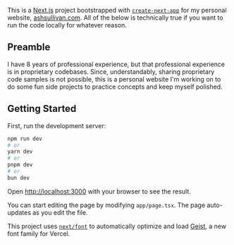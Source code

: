 This is a [Next.js](https://nextjs.org) project bootstrapped with [`create-next-app`](https://nextjs.org/docs/app/api-reference/cli/create-next-app) for my personal website, [ashsullivan.com](https://ashsullivan.com/). All of the below is technically true if you want
to run the code locally for whatever reason. 

## Preamble

I have 8 years of professional experience, but that professional experience is in proprietary codebases. Since, understandably, sharing
proprietary code samples is not possible, this is a personal website I'm working on to do some fun side projects to practice concepts and
keep myself polished.

## Getting Started

First, run the development server:

```bash
npm run dev
# or
yarn dev
# or
pnpm dev
# or
bun dev
```

Open [http://localhost:3000](http://localhost:3000) with your browser to see the result.

You can start editing the page by modifying `app/page.tsx`. The page auto-updates as you edit the file.

This project uses [`next/font`](https://nextjs.org/docs/app/building-your-application/optimizing/fonts) to automatically optimize and load [Geist](https://vercel.com/font), a new font family for Vercel.